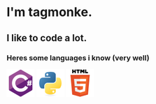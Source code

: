 # I'm tagmonke.
## I like to code a lot.

### Heres some languages i know (very well)

<img src="https://raw.githubusercontent.com/devicons/devicon/master/icons/csharp/csharp-original.svg" alt="C#" width="64" />
<img src="https://raw.githubusercontent.com/devicons/devicon/master/icons/python/python-original.svg" alt="Python" width="64" />
<img src="https://raw.githubusercontent.com/devicons/devicon/master/icons/html5/html5-original-wordmark.svg" alt="HTML" width="64" />

